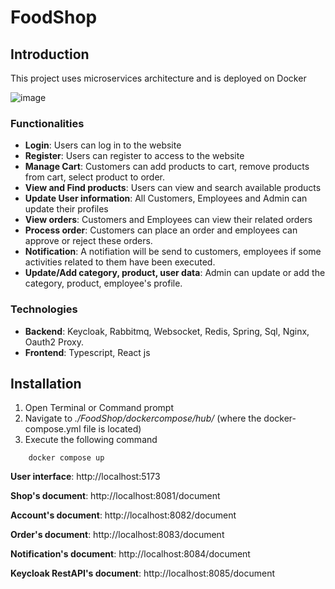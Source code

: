 # FoodShop

## Introduction
This project uses microservices architecture and is deployed on Docker 

![image](https://github.com/Jackson22153/FoodShop/assets/96383013/1a843ec0-8c04-4023-b0eb-caae21d9b410)

### Functionalities
  - **Login**: Users can log in to the website
  - **Register**: Users can register to access to the website
  - **Manage Cart**: Customers can add products to cart, remove products from cart, select product to order.
  - **View and Find products**: Users can view and search available products
  - **Update User information**: All Customers, Employees and Admin can update their profiles
  - **View orders**: Customers and Employees can view their related orders 
  - **Process order**: Customers can place an order and employees can approve or reject these orders.
  - **Notification**: A notifiation will be send to customers, employees if some activities related to them have been executed.
  - **Update/Add category, product, user data**: Admin can update or add the category, product, employee's profile.   
### Technologies
  - **Backend**: Keycloak, Rabbitmq, Websocket, Redis, Spring, Sql, Nginx, Oauth2 Proxy.
  - **Frontend**: Typescript, React js
## Installation
  1. Open Terminal or Command prompt
  2. Navigate to *./FoodShop/dockercompose/hub/* (where the docker-compose.yml file is located)
  3. Execute the following command 
  ```
      docker compose up
  ```
**User interface**: http://localhost:5173

**Shop's document**: http://localhost:8081/document

**Account's document**: http://localhost:8082/document

**Order's document**: http://localhost:8083/document

**Notification's document**: http://localhost:8084/document

**Keycloak RestAPI's document**: http://localhost:8085/document 
